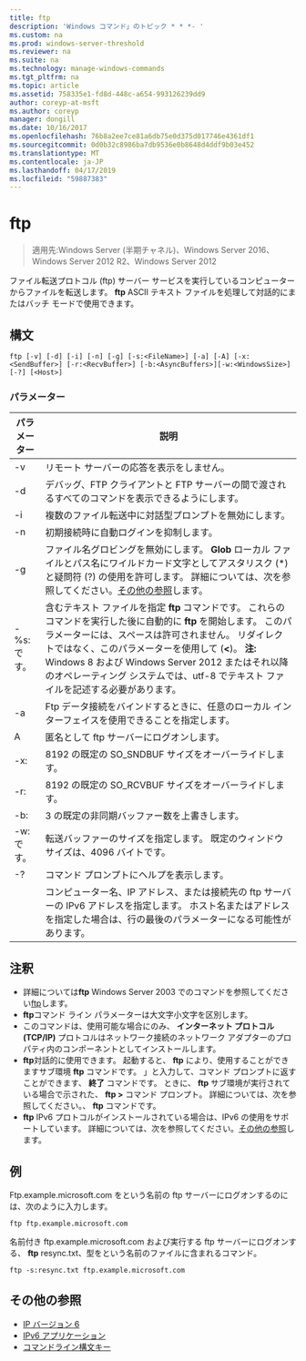 ```yaml
---
title: ftp
description: 'Windows コマンド」のトピック * * *- '
ms.custom: na
ms.prod: windows-server-threshold
ms.reviewer: na
ms.suite: na
ms.technology: manage-windows-commands
ms.tgt_pltfrm: na
ms.topic: article
ms.assetid: 758335e1-fd8d-448c-a654-993126239dd9
author: coreyp-at-msft
ms.author: coreyp
manager: dongill
ms.date: 10/16/2017
ms.openlocfilehash: 76b8a2ee7ce81a6db75e0d375d017746e4361df1
ms.sourcegitcommit: 0d0b32c8986ba7db9536e0b8648d4ddf9b03e452
ms.translationtype: MT
ms.contentlocale: ja-JP
ms.lasthandoff: 04/17/2019
ms.locfileid: "59887383"
---
```

# <a name="ftp"></a>ftp

>適用先:Windows Server (半期チャネル)、Windows Server 2016、Windows Server 2012 R2、Windows Server 2012

ファイル転送プロトコル (ftp) サーバー サービスを実行しているコンピューターからファイルを転送します。 **ftp** ASCII テキスト ファイルを処理して対話的にまたはバッチ モードで使用できます。 
## <a name="syntax"></a>構文
```
ftp [-v] [-d] [-i] [-n] [-g] [-s:<FileName>] [-a] [-A] [-x:<SendBuffer>] [-r:<RecvBuffer>] [-b:<AsyncBuffers>][-w:<WindowsSize>]  [-?] [<Host>]
```
### <a name="parameters"></a>パラメーター
|パラメーター|説明|
|-------|--------|
|-v|リモート サーバーの応答を表示をしません。|
|-d|デバッグ、FTP クライアントと FTP サーバーの間で渡されるすべてのコマンドを表示できるようにします。|
|-i|複数のファイル転送中に対話型プロンプトを無効にします。|
|-n|初期接続時に自動ログインを抑制します。|
|-g|ファイル名グロビングを無効にします。  **Glob** ローカル ファイルとパス名にワイルドカード文字としてアスタリスク (*) と疑問符 (?) の使用を許可します。 詳細については、次を参照してください。[その他の参照](ftp.md#BKMK_additionalRef)します。|
|-%s: です。<FileName>|含むテキスト ファイルを指定 **ftp** コマンドです。 これらのコマンドを実行した後に自動的に **ftp** を開始します。 このパラメーターには、スペースは許可されません。 リダイレクトではなく、このパラメーターを使用して (**<**)。 **注:** Windows 8 および Windows Server 2012 またはそれ以降のオペレーティング システムでは、utf-8 でテキスト ファイルを記述する必要があります。|
|-a|Ftp データ接続をバインドするときに、任意のローカル インターフェイスを使用できることを指定します。|
|A|匿名として ftp サーバーにログオンします。|
|-x:<SendBuffer>|8192 の既定の SO_SNDBUF サイズをオーバーライドします。|
|-r:<RecvBuffer>|8192 の既定の SO_RCVBUF サイズをオーバーライドします。|
|-b:<AsyncBuffers>|3 の既定の非同期バッファー数を上書きします。|
|-w: です。<WindowsSize>|転送バッファーのサイズを指定します。 既定のウィンドウ サイズは、4096 バイトです。|
|-?|コマンド プロンプトにヘルプを表示します。|
|<host>|コンピューター名、IP アドレス、または接続先の ftp サーバーの IPv6 アドレスを指定します。 ホスト名またはアドレスを指定した場合は、行の最後のパラメーターになる可能性があります。|
## <a name="remarks"></a>注釈
-   詳細については**ftp** Windows Server 2003 でのコマンドを参照してください[ftp](https://technet.microsoft.com/library/cc756013(v=ws.10).aspx)します。
-   **ftp**コマンド ライン パラメーターは大文字小文字を区別します。
-   このコマンドは、使用可能な場合にのみ、 **インターネット プロトコル (TCP/IP)** プロトコルはネットワーク接続のネットワーク アダプターのプロパティ内のコンポーネントとしてインストールします。
-   **ftp**対話的に使用できます。 起動すると、 **ftp** により、使用することができますサブ環境 **ftp** コマンドです。 」と入力して、コマンド プロンプトに返すことができます、 **終了** コマンドです。 ときに、 **ftp** サブ環境が実行されている場合で示された、 **ftp >** コマンド プロンプト。 詳細については、次を参照してください。、 **ftp** コマンドです。
-   **ftp** IPv6 プロトコルがインストールされている場合は、IPv6 の使用をサポートしています。 詳細については、次を参照してください。[その他の参照](ftp.md#BKMK_additionalRef)します。
## <a name="BKMK_Examples"></a>例
Ftp.example.microsoft.com をという名前の ftp サーバーにログオンするのには、次のように入力します。
```
ftp ftp.example.microsoft.com
```
名前付き ftp.example.microsoft.com および実行する ftp サーバーにログオンする、 **ftp** resync.txt、型をという名前のファイルに含まれるコマンド。
```
ftp -s:resync.txt ftp.example.microsoft.com
```
## <a name="BKMK_additionalRef"></a>その他の参照
-   [IP バージョン 6](https://technet.microsoft.com/library/cc738636(v=ws.10).aspx)
-   [IPv6 アプリケーション](https://technet.microsoft.com/library/cc782509(v=ws.10).aspx)
-   [コマンドライン構文キー](command-line-syntax-key.md)

